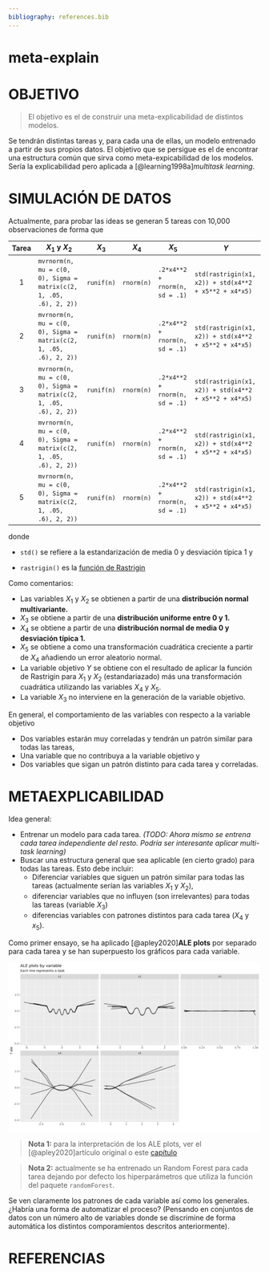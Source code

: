 ```yaml
---
bibliography: references.bib
---
```


# meta-explain

# OBJETIVO

> El objetivo es el de construir una meta-explicabilidad de distintos modelos.

Se tendrán distintas tareas y, para cada una de ellas, un modelo entrenado a partir de sus propios datos. El objetivo que se persigue es el de encontrar una estructura común que sirva como meta-expicabilidad de los modelos. Sería la explicabilidad pero aplicada a [@learning1998a]*multitask learning*.

# SIMULACIÓN DE DATOS

Actualmente, para probar las ideas se generan 5 tareas con 10,000 observaciones de forma que

| Tarea | $X_1$ y $X_2$                                                      | $X_3$      | $X_4$      | $X_5$                          | $Y$                                                   |
|:----------:|------------|------------|------------|------------|------------|
|   1   | `mvrnorm(n, mu = c(0, 0), Sigma = matrix(c(2, 1, .05, .6), 2, 2))` | `runif(n)` | `rnorm(n)` | `.2*x4**2 + rnorm(n, sd = .1)` | `std(rastrigin(x1, x2)) + std(x4**2 + x5**2 + x4*x5)` |
|   2   | `mvrnorm(n, mu = c(0, 0), Sigma = matrix(c(2, 1, .05, .6), 2, 2))` | `runif(n)` | `rnorm(n)` | `.2*x4**2 + rnorm(n, sd = .1)` | `std(rastrigin(x1, x2)) + std(x4**2 + x5**2 + x4*x5)` |
|   3   | `mvrnorm(n, mu = c(0, 0), Sigma = matrix(c(2, 1, .05, .6), 2, 2))` | `runif(n)` | `rnorm(n)` | `.2*x4**2 + rnorm(n, sd = .1)` | `std(rastrigin(x1, x2)) + std(x4**2 + x5**2 + x4*x5)` |
|   4   | `mvrnorm(n, mu = c(0, 0), Sigma = matrix(c(2, 1, .05, .6), 2, 2))` | `runif(n)` | `rnorm(n)` | `.2*x4**2 + rnorm(n, sd = .1)` | `std(rastrigin(x1, x2)) + std(x4**2 + x5**2 + x4*x5)` |
|   5   | `mvrnorm(n, mu = c(0, 0), Sigma = matrix(c(2, 1, .05, .6), 2, 2))` | `runif(n)` | `rnorm(n)` | `.2*x4**2 + rnorm(n, sd = .1)` | `std(rastrigin(x1, x2)) + std(x4**2 + x5**2 + x4*x5)` |

donde

-   `std()` se refiere a la estandarización de media 0 y desviación típica 1 y

-   `rastrigin()` es la [función de Rastrigin](https://en.wikipedia.org/wiki/Rastrigin_function)

Como comentarios:

-   Las variables $X_1$ y $X_2$ se obtienen a partir de una **distribución normal multivariante.**
-   $X_3$ se obtiene a partir de una **distribución uniforme entre 0 y 1.**
-   $X_4$ se obtiene a partir de una **distribución normal de media 0 y desviación típica 1.**
-   $X_5$ se obtiene a como una transformación cuadrática creciente a partir de $X_4$ añadiendo un error aleatorio normal.
-   La variable objetivo $Y$ se obtiene con el resultado de aplicar la función de Rastrigin para $X_1$ y $X_2$ (estandariazado) más una transformación cuadrática utilizando las variables $X_4$ y $X_5$.
-   La variable $X_3$ no interviene en la generación de la variable objetivo.

En general, el comportamiento de las variables con respecto a la variable objetivo

-   Dos variables estarán muy correladas y tendrán un patrón similar para todas las tareas,
-   Una variable que no contribuya a la variable objetivo y
-   Dos variables que sigan un patrón distinto para cada tarea y correladas.

# METAEXPLICABILIDAD

Idea general:

-   Entrenar un modelo para cada tarea. *(TODO: Ahora mismo se entrena cada tarea independiente del resto. Podría ser interesante aplicar multi-task learning)*
-   Buscar una estructura general que sea aplicable (en cierto grado) para todas las tareas. Esto debe incluir:
    -   Diferenciar variables que siguen un patrón similar para todas las tareas (actualmente serían las variables $X_1$ y $X_2$),
    -   diferenciar variables que no influyen (son irrelevantes) para todas las tareas (variable $X_3$)
    -   diferencias variables con patrones distintos para cada tarea ($X_4$ y $x_5$).

Como primer ensayo, se ha aplicado [@apley2020]**ALE plots** por separado para cada tarea y se han superpuesto los gráficos para cada variable.

![](plots/ale_by_var.png)

> **Nota 1:** para la interpretación de los ALE plots, ver el [@apley2020]artículo original o este [capítulo](https://christophm.github.io/interpretable-ml-book/ale.html)

> **Nota 2:** actualmente se ha entrenado un Random Forest para cada tarea dejando por defecto los hiperparámetros que utiliza la función del paquete `randomForest`.

Se ven claramente los patrones de cada variable así como los generales. ¿Habría una forma de automatizar el proceso? (Pensando en conjuntos de datos con un número alto de variables donde se discrimine de forma automática los distintos comporamientos descritos anteriormente).

# REFERENCIAS
